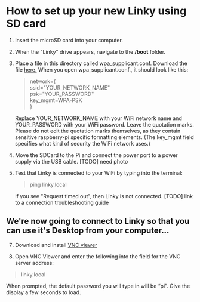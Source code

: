 # How to set up your new Linky using SD card



1. Insert the microSD card into your computer.
2. When the "Linky" drive appears, navigate to the **/boot** folder.

3. Place a file in this directory called wpa_supplicant.conf. Download the file [here.](https://drive.google.com/file/d/1_KYY2QRLB4kZ1Y1tzCxqEQ1NIvIHUdKZ/view?usp=sharing)
When you open wpa_supplicant.conf., it should look like this:

    >network={<br>
    		  ssid="YOUR_NETWORK_NAME"<br>
    		  psk="YOUR_PASSWORD"<br>
    		  key_mgmt=WPA-PSK<br>
      }

      Replace YOUR_NETWORK_NAME with your WiFi network name and YOUR_PASSWORD with your WiFi password. Leave the quotation marks. Please do not edit the quotation marks themselves, as they contain sensitive raspberry-pi specific formatting elements. (The key_mgmt field specifies what kind of security the WiFi network uses.)

5. Move the SDCard to the Pi and connect the power port to a power supply via the USB cable.
[TODO] need photo

6. Test that Linky is connected to your WiFi by typing into the terminal:  
    >ping linky.local

    If you see "Request timed out", then Linky is not connected. [TODO] link to a connection troubleshooting guide

## We're now going to connect to Linky so that you can use it's Desktop from your computer...
7. Download and install [VNC viewer](https://www.realvnc.com/en/connect/download/viewer/)

8. Open VNC Viewer and enter the following into the field for the VNC server address:

>linky.local

When prompted, the default password you will type in will be “pi”. Give the display a few seconds to load.

